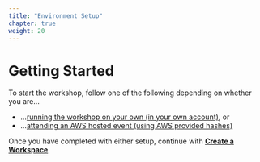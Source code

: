 ```yaml
---
title: "Environment Setup"
chapter: true
weight: 20
---
```


# Getting Started
To start the workshop, follow one of the following depending on whether you are...

* ...[running the workshop on your own (in your own account)](21_self_paced/), or
* ...[attending an AWS hosted event (using AWS provided hashes)](22_aws_event/)

Once you have completed with either setup, continue with [**Create a Workspace**](23_workspace/)
